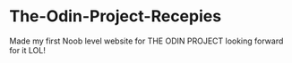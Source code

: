 # The-Odin-Project-Recepies

Made my first Noob level website for THE ODIN PROJECT looking forward for it LOL!
